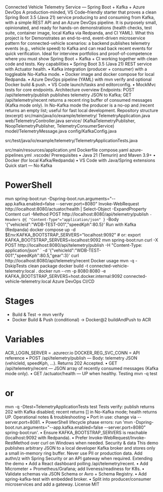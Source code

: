 Connected Vehicle Telemetry Service — Spring Boot + Kafka + Azure DevOps
A production-minded, VS Code–friendly starter that proves a clean Spring Boot 3.5 (Java 21) service producing to and consuming from Kafka, with a simple REST API and an Azure DevOps pipeline.
It is purposely small, opinionated, and ready for hands-on demonstrations (health checks, test suite, container image, local Kafka via Redpanda, and CI YAML).
What this project is for
Demonstrates an end-to-end, event-driven microservice pattern for connected-vehicle scenarios: a backend publishes telemetry events (e.g., vehicle speed) to Kafka and can read back recent events for quick verification.
Ideal for interview portfolios and proof-of-competence where you must show Spring Boot + Kafka + CI working together with clean code and tests.
Key capabilities
• Spring Boot 3.5 (Java 21) REST service with Actuator health. • Kafka integration (producer + consumer) with a toggleable No-Kafka mode. • Docker image and docker compose for local Redpanda. • Azure DevOps pipeline (YAML) with mvn verify and optional Docker build & push. • VS Code launch/tasks and editorconfig. • MockMvc tests for core endpoints.
Architecture overview
Endpoints: POST /api/telemetry/publish publishes telemetry JSON to Kafka; GET /api/telemetry/recent returns a recent ring buffer of consumed messages (Kafka mode only).
In No-Kafka mode the producer is a no-op and /recent returns an empty list; useful for fast local development.
Repository structure (excerpt)
src/main/java/io/example/telemetry/
TelemetryApplication.java
web/TelemetryController.java
service/ (KafkaTelemetryPublisher, NoopTelemetryPublisher, TelemetryConsumerService)
model/TelemetryMessage.java
config/KafkaConfig.java

src/test/java/io/example/telemetry/TelemetryApplicationTests.java

src/main/resources/application.yml
Dockerfile
compose.yaml
azure-pipelines.yml
.vscode/
Prerequisites
• Java 21 (Temurin) and Maven 3.9+ • Docker (for local Kafka/Redpanda) • VS Code with Java/Spring extensions
Quick start — No Kafka
# PowerShell
mvn spring-boot:run -Dspring-boot.run.arguments="--app.kafka.enabled=false --server.port=8080"
Invoke-WebRequest http://localhost:8080/actuator/health | Select-Object -ExpandProperty Content
curl -Method POST http://localhost:8080/api/telemetry/publish `
-Headers @{ "Content-Type"="application/json" } `
-Body '{"vehicleId":"WDB-TEST-001","speedKph":80.5}'
Run with Kafka (Redpanda)
docker compose up -d
$Env:KAFKA_BOOTSTRAP_SERVERS="localhost:9092"   # or: export KAFKA_BOOTSTRAP_SERVERS=localhost:9092
mvn spring-boot:run
curl -X POST http://localhost:8080/api/telemetry/publish -H "Content-Type: application/json" `
-d '{"vehicleId":"WDB-TEST-001","speedKph":80.5,"gear":3}'
curl http://localhost:8080/api/telemetry/recent
Docker usage
mvn -q -DskipTests clean package
docker build -t connected-vehicle-telemetry:local .
docker run --rm -p 8080:8080 -e KAFKA_BOOTSTRAP_SERVERS=host.docker.internal:9092 connected-vehicle-telemetry:local
Azure DevOps CI/CD
# Stages
- Build & Test -> mvn verify
- Docker Build & Push (conditional) -> Docker@2 buildAndPush to ACR

# Variables
ACR_LOGIN_SERVER = <your-registry>.azurecr.io
DOCKER_REG_SVC_CONN = <service-connection-name>
API reference
• POST /api/telemetry/publish — Body: telemetry JSON (vehicleId, speedKph, ...). Returns 202 Accepted. • GET /api/telemetry/recent — JSON array of recently consumed messages (Kafka mode only). • GET /actuator/health — UP when healthy.
Testing
mvn -q test
# or
mvn -q -Dtest=TelemetryApplicationTests test
Tests verify: publish returns 202 with Kafka disabled; recent returns [] in No-Kafka mode; health returns UP.
Operational notes & troubleshooting
• Port in use: change via --server.port=8081. • PowerShell lifecycle phase errors: run 'mvn -Dspring-boot.run.arguments="--app.kafka.enabled=false --server.port=8080" spring-boot:run'. • Ensure KAFKA_BOOTSTRAP_SERVERS is reachable (localhost:9092 with Redpanda). • Prefer Invoke-WebRequest/Invoke-RestMethod over curl on Windows when needed.
Security & data
This demo publishes arbitrary JSON to a local developer Kafka broker and stores only a small in-memory ring buffer. Never use PII or production data. Add authn/z with Spring Security or an API gateway when required.
Extending the demo
• Add a React dashboard polling /api/telemetry/recent. • Add Micrometer + Prometheus/Grafana; add liveness/readiness for K8s. • Validate schemas via JSON Schema or Avro + Schema Registry. • Add spring-kafka-test with embedded broker. • Split into producer/consumer microservices and add a gateway.
License
MIT